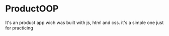 # ProductOOP
It's an product app wich was built with js, html and css. it's a simple one just for practicing
